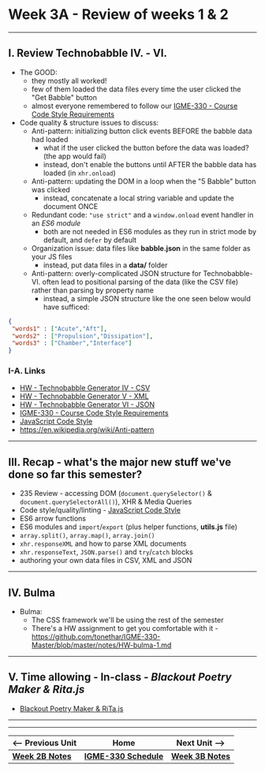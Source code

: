 # Week 3A - Review of weeks 1 & 2

<!--
## I. Announcement - Quiz #1

- Quiz #1 will be given this Thursday 1/27 (Week 3B, next class)
  - has a fairly low grade weight, it counts as a "checkoff" assignment
  - 10 questions, a mix of conceptual and "write some code"
  - **BRING A PEN/PENCIL. This will be on paper!**
  - topics are: functions, arrays, XML, JSON
  - you should review weeks 1A-2B and your notes
  - will have 15 minutes at end of class
  - no "makeups" without prior approval
  - the quiz is primarily about giving formative feedback to help prepare you for the first exam - so don’t stress out over it :-)
  - if you have any questions, DM them to me here in Slack

<hr>

## II. Bulma

- Reminder - the Bulma HW is due tomorrow night:
  - https://github.com/tonethar/IGME-330-Master/blob/master/notes/HW-bulma-1.md

-->

<hr>

## I. Review Technobabble IV. - VI.
- The GOOD:
  - they mostly all worked!
  - few of them loaded the data files every time the user clicked the "Get Babble" button
  - almost everyone remembered to follow our [IGME-330 - Course Code Style Requirements](../projects/330-code-style.md)
- Code quality & structure issues to discuss:
  - Anti-pattern: initializing button click events BEFORE the babble data had loaded
    - what if the user clicked the button before the data was loaded? (the app would fail)
    - instead, don't enable the buttons until AFTER the babble data has loaded (in `xhr.onload`)
  - Anti-pattern: updating the DOM in a loop when the "5 Babble" button was clicked
    - instead, concatenate a local string variable and update the document ONCE
  - Redundant code: `"use strict"` and a `window.onload` event handler in an *ES6 module*
    - both are not needed in ES6 modules as they run in strict mode by default, and `defer` by default
  - Organization issue: data files like **babble.json** in the same folder as your JS files
    - instead, put data files in a **data/** folder
  - Anti-pattern: overly-complicated JSON structure for Technobabble-VI. often lead to positional parsing of the data (like the CSV file) rather than parsing by property name
    - instead, a simple JSON structure like the one seen below would have sufficed:
 
 ```json
{
  "words1" : ["Acute","Aft"], 
  "words2" : ["Propulsion","Dissipation"],
  "words3" : ["Chamber","Interface"]
}
```

### I-A. Links
- [HW - Technobabble Generator IV - CSV](https://github.com/tonethar/IGME-330-Master/blob/master/notes/HW-technobabble-4.md)
- [HW - Technobabble Generator V - XML](https://github.com/tonethar/IGME-330-Master/blob/master/notes/HW-technobabble-5.md)
- [HW - Technobabble Generator VI - JSON](https://github.com/tonethar/IGME-330-Master/blob/master/notes/HW-technobabble-6.md)
- [IGME-330 - Course Code Style Requirements](../projects/330-code-style.md)
- [JavaScript Code Style](../projects/intro-code-style.md)
- https://en.wikipedia.org/wiki/Anti-pattern

<hr>

## III. Recap - what's the major new stuff we've done so far this semester?

- 235 Review - accessing DOM (`document.querySelector()` & `document.querySelectorAll()`), XHR & Media Queries
- Code style/quality/linting - [JavaScript Code Style](../projects/intro-code-style.md)
- ES6 arrow functions
- ES6 modules and `import`/`export` (plus helper functions, **utils.js** file)
- `array.split()`, `array.map()`, `array.join()`
- `xhr.responseXML` and how to parse XML documents
- `xhr.responseText`, `JSON.parse()` and `try`/`catch` blocks
- authoring your own data files in CSV, XML and JSON

<hr>

## IV. Bulma

- Bulma:
  - The CSS framework we'll be using the rest of the semester
  - There's a HW assignment to get you comfortable with it - https://github.com/tonethar/IGME-330-Master/blob/master/notes/HW-bulma-1.md

<hr>

## V. Time allowing - In-class - *Blackout Poetry Maker & Rita.js* 

- [Blackout Poetry Maker & RiTa.js](https://github.com/tonethar/IGME-330-Master/blob/master/notes/blackout-poetry-maker.md)


<hr><hr>

| <-- Previous Unit | Home | Next Unit -->
| --- | --- | --- 
| [**Week 2B Notes**](02B.md)     |  [**IGME-330 Schedule**](../schedule.md) | [**Week 3B Notes**](03B.md)
